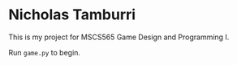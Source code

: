 # Nicholas Tamburri

This is my project for MSCS565 Game Design and Programming I.

Run `game.py` to begin. 